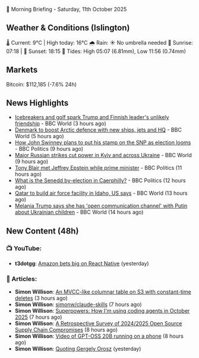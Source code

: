 🌅 Morning Briefing - Saturday, 11th October 2025

## Weather & Conditions (Islington)

🌡️ Current: 9°C | High today: 16°C
🌧️ Rain: ☀️ No umbrella needed
🌅 Sunrise: 07:18 | 🌇 Sunset: 18:15
🌊 Tides: High 05:07 (6.81mm), Low 11:56 (0.74mm)

## Markets

Bitcoin: $112,185 (-7.6% 24h)

## News Highlights

- [Icebreakers and golf spark Trump and Finnish leader's unlikely friendship](https://www.bbc.com/news/articles/c4g7nl35nz2o?at_medium=RSS&at_campaign=rss) - BBC World (3 hours ago)
- [Denmark to boost Arctic defence with new ships, jets and HQ](https://www.bbc.com/news/articles/cy9n790j878o?at_medium=RSS&at_campaign=rss) - BBC World (5 hours ago)
- [How John Swinney plans to put his stamp on the SNP as election looms](https://www.bbc.com/news/articles/cgknlj3vr76o?at_medium=RSS&at_campaign=rss) - BBC Politics (9 hours ago)
- [Major Russian strikes cut power in Kyiv and across Ukraine](https://www.bbc.com/news/articles/cvgq2vnxzlvo?at_medium=RSS&at_campaign=rss) - BBC World (9 hours ago)
- [Tony Blair met Jeffrey Epstein while prime minister](https://www.bbc.com/news/articles/c5yk16gpxj0o?at_medium=RSS&at_campaign=rss) - BBC Politics (11 hours ago)
- [What is the Senedd by-election in Caerphilly?](https://www.bbc.com/news/videos/c77d2g5mgelo?at_medium=RSS&at_campaign=rss) - BBC Politics (12 hours ago)
- [Qatar to build air force facility in Idaho, US says](https://www.bbc.com/news/articles/c75q2y92090o?at_medium=RSS&at_campaign=rss) - BBC World (13 hours ago)
- [Melania Trump says she has 'open communication channel' with Putin about Ukrainian children](https://www.bbc.com/news/articles/cj075gq5n81o?at_medium=RSS&at_campaign=rss) - BBC World (14 hours ago)

## New Content (48h)
### 📺 YouTube:

- **t3dotgg**: [Amazon bets big on React Native](https://www.youtube.com/watch?v=5JCwZkC-jWs) (yesterday)

### 📝 Articles:

- **Simon Willison**: [An MVCC-like columnar table on S3 with constant-time deletes](https://simonwillison.net/2025/Oct/11/mvcc-s3/#atom-everything) (3 hours ago)
- **Simon Willison**: [simonw/claude-skills](https://simonwillison.net/2025/Oct/10/claude-skills/#atom-everything) (7 hours ago)
- **Simon Willison**: [Superpowers: How I'm using coding agents in October 2025](https://simonwillison.net/2025/Oct/10/superpowers/#atom-everything) (7 hours ago)
- **Simon Willison**: [A Retrospective Survey of 2024/2025 Open Source Supply Chain Compromises](https://simonwillison.net/2025/Oct/10/a-retrospective-survey/#atom-everything) (8 hours ago)
- **Simon Willison**: [Video of GPT-OSS 20B running on a phone](https://simonwillison.net/2025/Oct/10/gpt-oss-20b-snapdragon/#atom-everything) (8 hours ago)
- **Simon Willison**: [Quoting Gergely Orosz](https://simonwillison.net/2025/Oct/9/gergely-orosz/#atom-everything) (yesterday)
